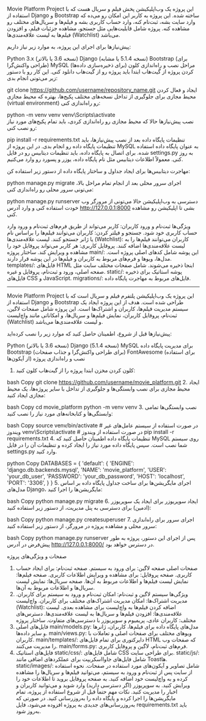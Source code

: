 Movie Platform Project
این پروژه یک وب‌اپلیکیشن پخش فیلم و سریال هست که با استفاده از Django و Bootstrap ساخته شده. این پروژه به کاربر این امکان رو می‌ده که وارد سایت بشه، ثبت‌نام کنه، وارد حساب کاربری بشه و فیلم‌ها و سریال‌های مختلف رو مشاهده کنه. پروژه شامل قابلیت‌هایی مثل جستجو، مشاهده جزئیات فیلم، و افزودن فیلم‌ها به لیست علاقه‌مندی‌ها (Watchlist) می‌باشد.

پیش‌نیازها
برای اجرای این پروژه، به موارد زیر نیاز داریم:

Python 3.x (نسخه 3.6 یا بالاتر)
Django (نسخه 5.1.4 یا مشابه)
Bootstrap (برای طراحی واکنش‌گرا)
MySQL (برای ذخیره‌سازی داده‌ها)
مراحل نصب و راه‌اندازی
کلون کردن پروژه از گیت‌هاب ابتدا باید پروژه رو از گیت‌هاب دانلود کنی. این کار رو با دستور زیر می‌تونی انجام بدی:



git clone https://github.com/username/repository_name.git
ایجاد و فعال کردن محیط مجازی برای جلوگیری از تداخل نسخه‌های مختلف پکیج‌ها، بهتره که محیط مجازی (virtual environment) رو راه‌اندازی کنی:


python -m venv venv
venv\Scripts\activate  
نصب پیش‌نیازها حالا که محیط مجازی رو راه‌اندازی کردی، باید تمام پکیج‌های مورد نیاز رو نصب کنی:


pip install -r requirements.txt
تنظیمات پایگاه داده بعد از نصب پیش‌نیازها، باید تنظیمات پایگاه داده رو انجام بدی. در این پروژه از MySQL به عنوان پایگاه داده استفاده شده. برای اتصال به پایگاه داده، باید تنظیمات دیتابیس رو در فایل settings.py به روز کنی. معمولاً اطلاعات دیتابیس مثل نام پایگاه داده، یوزر و پسورد رو وارد می‌کنیم.

مهاجرت دیتابیس‌ها برای ایجاد جداول و ساختار پایگاه داده از دستور زیر استفاده کن:


python manage.py migrate
اجرای سرور محلی بعد از انجام تمام مراحل بالا، می‌تونی سرور محلی رو راه‌اندازی کنی:

python manage.py runserver
دسترسی به وب‌اپلیکیشن حالا می‌تونی از مرورگر وب خودت استفاده کنی و وارد آدرس http://127.0.0.1:8000 بشی تا اپلیکیشن رو مشاهده کنی.

ویژگی‌ها
ثبت‌نام و ورود کاربران: کاربر می‌تواند از طریق فرم‌های ثبت‌نام و ورود وارد حساب کاربری خود شود.
جستجو و فیلتر کردن: کاربران می‌توانند فیلم‌ها را براساس نام یا ژانر جستجو کنند.
لیست علاقه‌مندی‌ها (Watchlist): کاربران می‌توانند فیلم‌ها را به لیست علاقه‌مندی‌ها اضافه کنند.
پروفایل کاربری: هر کاربر می‌تواند پروفایل خود را مشاهده و ویرایش کند.
ساختار پروژه
main/: این پوشه شامل کدهای اصلی پروژه است. مدل‌ها، ویوها و فرم‌های مربوط به کاربران و فیلم‌ها در این پوشه قرار دارند.
templates/: فایل‌های HTML اینجا ذخیره می‌شوند. شامل صفحات مختلف سایت مثل صفحه اصلی، ورود و ثبت‌نام، پروفایل و غیره.
static/: پوشه استاتیک برای ذخیره فایل‌های CSS و JavaScript.
migrations/: فایل‌های مربوط به مهاجرت پایگاه داده.

------------------------------------------------------

Movie Platform Project
این پروژه یک وب‌اپلیکیشن پلتفرم فیلم و سریال است که با استفاده از Django و Bootstrap طراحی شده است. هدف از این پروژه ایجاد یک سیستم مدیریت فیلم‌ها، کاربران و اشتراک‌ها است. این پروژه شامل صفحات لاگین، ثبت‌نام، پروفایل کاربران، نمایش فیلم‌ها و سریال‌ها، و امکاناتی مانند واچ‌لیست (Watchlist) و لیست علاقه‌مندی‌ها می‌باشد.

پیش‌نیازها
قبل از شروع، اطمینان حاصل کنید که موارد زیر را نصب کرده‌اید:

Python (نسخه 3.6 یا بالاتر)
Django (نسخه 5.1.4)
MySQL برای مدیریت پایگاه داده
Bootstrap (برای طراحی واکنش‌گرا و جذاب صفحات)
FontAwesome (برای استفاده از آیکون‌ها)
نصب و راه‌اندازی پروژه
1. کلون کردن مخزن
ابتدا پروژه را از گیت‌هاب کلون کنید:

bash
Copy
git clone https://github.com/username/movie_platform.git
2. ایجاد محیط مجازی
برای نصب وابستگی‌ها و جلوگیری از تداخل با سایر پروژه‌ها، یک محیط مجازی ایجاد کنید:

bash
Copy
cd movie_platform
python -m venv venv
3. نصب وابستگی‌ها
تمامی وابستگی‌ها و کتابخانه‌های مورد نیاز را نصب کنید:

bash
Copy
source venv/bin/activate  # در صورت استفاده از سیستم عامل‌های غیر ویندوز
venv\Scripts\activate     # در صورت استفاده از ویندوز
pip install -r requirements.txt
4. تنظیمات پایگاه داده
اطمینان حاصل کنید که MySQL روی سیستم شما نصب است. سپس پایگاه داده مورد نیاز را ایجاد کرده و تنظیمات آن را در فایل settings.py وارد کنید.

python
Copy
DATABASES = {
    'default': {
        'ENGINE': 'django.db.backends.mysql',
        'NAME': 'movie_platform',
        'USER': 'your_db_user',
        'PASSWORD': 'your_db_password',
        'HOST': 'localhost',
        'PORT': '3306',
    }
}
5. اجرای مایگریشن‌ها
برای ساخت جداول پایگاه داده بر اساس مدل‌های Django، مایگریشن‌ها را اجرا کنید:

bash
Copy
python manage.py migrate
6. ایجاد سوپریوزر
برای ایجاد یک سوپریوزر (ادمین) برای دسترسی به پنل مدیریت، از دستور زیر استفاده کنید:

bash
Copy
python manage.py createsuperuser
7. اجرای سرور
برای راه‌اندازی سرور محلی و مشاهده پروژه در مرورگر، از دستور زیر استفاده کنید:

bash
Copy
python manage.py runserver
پس از اجرای این دستور، پروژه به طور پیش‌فرض در آدرس http://127.0.0.1:8000/ در دسترس خواهد بود.

صفحات و ویژگی‌های پروژه
1. صفحات اصلی
صفحه لاگین: برای ورود به سیستم.
صفحه ثبت‌نام: برای ایجاد حساب کاربری.
صفحه پروفایل: برای مشاهده و ویرایش اطلاعات کاربری.
صفحه فیلم‌ها: نمایش لیست فیلم‌ها و اطلاعات مربوط به آن‌ها.
صفحه سریال‌ها: نمایش لیست سریال‌ها و اطلاعات مربوط به آن‌ها.
2. ویژگی‌ها
سیستم لاگین و ثبت‌نام: امکان ثبت‌نام و ورود به سیستم برای کاربران.
مدیریت اشتراک‌ها: امکان مدیریت اشتراک‌های مختلف برای کاربران.
واچ‌لیست (Watchlist): اضافه کردن فیلم‌ها به واچ‌لیست برای مشاهده بعدی.
لیست علاقه‌مندی‌ها: افزودن فیلم‌ها و سریال‌ها به لیست علاقه‌مندی‌ها.
دسترس‌های مختلف: کاربران عادی، پریمیوم و سوپریوزر با دسترسی‌های متفاوت.
ساختار پروژه
1. فایل‌های اصلی
main/models.py: مدل‌های پایگاه داده برای فیلم‌ها، کاربران، ژانرها و سایر داده‌ها.
main/views.py: ویوهای مختلف برای صفحات اصلی و تعاملات با کاربران.
main/templates/: دایرکتوری برای تمام فایل‌های HTML که صفحات وب را مدیریت می‌کنند.
main/forms.py: فرم‌های ثبت‌نام، لاگین و پروفایل کاربری.
2. فایل‌های استاتیک
static/css/: شامل فایل‌های CSS برای طراحی سایت.
static/js/: شامل فایل‌های جاوااسکریپت برای عملکرد‌های اضافی مانند Toast‌ها.
static/images/: شامل تصاویر و آیکون‌های مورد استفاده در صفحات.
نحوه استفاده از سایت
پس از ثبت‌نام و ورود به سیستم، می‌توانید فیلم‌ها و سریال‌ها را مشاهده کرده و به واچ‌لیست خود اضافه کنید.
به صفحه پروفایل بروید تا اطلاعات خود را ویرایش کنید.
به سوپریوزر (اگر دسترسی دارید) وارد شوید و می‌توانید کاربران و اخبار را مدیریت کنید.
نکات مهم
حتماً قبل از شروع استفاده از پروژه، تمام مایگریشن‌ها را اجرا کرده و پایگاه داده را به‌روزرسانی کنید.
در صورتی که به‌روزرسانی‌های جدیدی به پروژه افزوده می‌شود، فایل requirements.txt باید به‌روز شود.